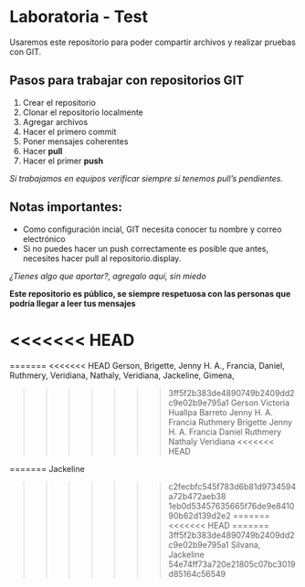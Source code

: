 # Laboratoria - Test

Usaremos este repositorio para poder compartir archivos y realizar pruebas con GIT.

## Pasos para trabajar con repositorios GIT

1. Crear el repositorio
2. Clonar el repositorio localmente
3. Agregar archivos
4. Hacer el primero commit
5. Poner mensajes coherentes
6. Hacer **pull**
7. Hacer el primer **push**

*Si trabajamos en equipos verificar siempre si tenemos pull’s pendientes.*

## Notas importantes:

- Como configuración incial, GIT necesita conocer tu nombre y correo electrónico
- Si no puedes hacer un push correctamente es posible que antes, necesites hacer pull al repositorio.display.

*¿Tienes algo que aportar?, agregalo aquí, sin miedo*


**Este repositorio es público, se siempre respetuosa con las personas que podría llegar a leer tus mensajes**



<<<<<<< HEAD
=======
=======
<<<<<<< HEAD
Gerson,
Brigette,
Jenny H. A.,
Francia,
Daniel,
Ruthmery,
Veridiana,
Nathaly,
Veridiana,
Jackeline,
Gimena,
>>>>>>> 3ff5f2b383de4890749b2409dd2c9e02b9e795a1
Gerson
Victoria Huallpa Barreto
Jenny H. A.
Francia
Ruthmery
Brigette
Jenny H. A.
Francia
Daniel
Ruthmery
Nathaly
Veridiana
<<<<<<< HEAD




=======
Jackeline
>>>>>>> c2fecbfc545f783d6b81d9734594a72b472aeb38
>>>>>>> 1eb0d53457635665f76de9e841090b62d139d2e2
=======
<<<<<<< HEAD
=======
>>>>>>> 3ff5f2b383de4890749b2409dd2c9e02b9e795a1
Silvana,
Jackeline
>>>>>>> 54e74ff73a720e21805c07bc3019d85164c56549
